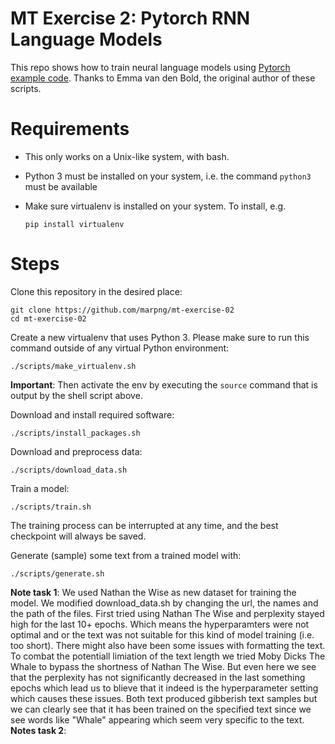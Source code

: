 # MT Exercise 2: Pytorch RNN Language Models

This repo shows how to train neural language models using [Pytorch example code](https://github.com/pytorch/examples/tree/master/word_language_model). Thanks to Emma van den Bold, the original author of these scripts. 

# Requirements

- This only works on a Unix-like system, with bash.
- Python 3 must be installed on your system, i.e. the command `python3` must be available
- Make sure virtualenv is installed on your system. To install, e.g.

    `pip install virtualenv`

# Steps

Clone this repository in the desired place:

    git clone https://github.com/marpng/mt-exercise-02
    cd mt-exercise-02

Create a new virtualenv that uses Python 3. Please make sure to run this command outside of any virtual Python environment:

    ./scripts/make_virtualenv.sh

**Important**: Then activate the env by executing the `source` command that is output by the shell script above.

Download and install required software:

    ./scripts/install_packages.sh

Download and preprocess data:

    ./scripts/download_data.sh

Train a model:

    ./scripts/train.sh

The training process can be interrupted at any time, and the best checkpoint will always be saved.

Generate (sample) some text from a trained model with:

    ./scripts/generate.sh

**Note task 1**:
We used Nathan the Wise as new dataset for training the model.
We modified download_data.sh by changing the url, the names and the path of the files.
First tried using Nathan The Wise and perplexity stayed high for the last 10+ epochs. Which means the hyperparamters were not optimal and or the text was not suitable for this kind of model training (i.e. too short). There might also have been some issues with formatting the text. To combat the potentiall limiation of the text length we tried Moby Dicks The Whale to bypass the shortness of Nathan The Wise. But even here we see that the perplexity has not significantly decreased in the last something epochs which lead us to blieve that it indeed is the hyperparameter setting which causes these issues. Both text produced gibberish text samples but we can clearly see that it has been trained on the specified text since we see words like "Whale" appearing which seem very specific to the text. 
**Notes task 2**:

